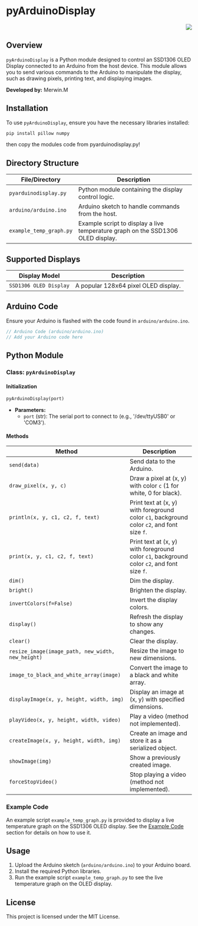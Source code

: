 # pyArduinoDisplay

 <p align="right"> <img src="https://komarev.com/ghpvc/?username=merwin-asm-april&label=Project%20views&color=0e75b6&style=flat" /> </p>

## Overview

`pyArduinoDisplay` is a Python module designed to control an SSD1306 OLED Display connected to an Arduino from the host device. This module allows you to send various commands to the Arduino to manipulate the display, such as drawing pixels, printing text, and displaying images.

**Developed by:** Merwin.M

## Installation

To use `pyArduinoDisplay`, ensure you have the necessary libraries installed:
```bash
pip install pillow numpy
```
then copy the modules code from pyarduinodisplay.py!

## Directory Structure

| File/Directory        | Description                                    |
|-----------------------|------------------------------------------------|
| `pyarduinodisplay.py` | Python module containing the display control logic. |
| `arduino/arduino.ino` | Arduino sketch to handle commands from the host. |
| `example_temp_graph.py` | Example script to display a live temperature graph on the SSD1306 OLED display. |


## Supported Displays

| Display Model          | Description                                    |
|------------------------|------------------------------------------------|
| `SSD1306 OLED Display` | A popular 128x64 pixel OLED display.            |

## Arduino Code

Ensure your Arduino is flashed with the code found in `arduino/arduino.ino`.

```cpp
// Arduino Code (arduino/arduino.ino)
// Add your Arduino code here
```
## Python Module

### Class: `pyArduinoDisplay`

#### Initialization
```python
pyArduinoDisplay(port)
```

- **Parameters:**
  - `port` (str): The serial port to connect to (e.g., '/dev/ttyUSB0' or 'COM3').


#### Methods

| Method                   | Description                                                                                                 |
|--------------------------|-------------------------------------------------------------------------------------------------------------|
| `send(data)`             | Send data to the Arduino.                                                                                   |
| `draw_pixel(x, y, c)`    | Draw a pixel at (x, y) with color `c` (1 for white, 0 for black).                                           |
| `println(x, y, c1, c2, f, text)` | Print text at (x, y) with foreground color `c1`, background color `c2`, and font size `f`.             |
| `print(x, y, c1, c2, f, text)`   | Print text at (x, y) with foreground color `c1`, background color `c2`, and font size `f`.             |
| `dim()`                  | Dim the display.                                                                                            |
| `bright()`               | Brighten the display.                                                                                       |
| `invertColors(f=False)`  | Invert the display colors.                                                                                  |
| `display()`              | Refresh the display to show any changes.                                                                    |
| `clear()`                | Clear the display.                                                                                          |
| `resize_image(image_path, new_width, new_height)` | Resize the image to new dimensions.                                                  |
| `image_to_black_and_white_array(image)` | Convert the image to a black and white array.                                                      |
| `displayImage(x, y, height, width, img)` | Display an image at (x, y) with specified dimensions.                                                |
| `playVideo(x, y, height, width, video)` | Play a video (method not implemented).                                                          |
| `createImage(x, y, height, width, img)` | Create an image and store it as a serialized object.                                               |
| `showImage(img)`         | Show a previously created image.                                                                             |
| `forceStopVideo()`       | Stop playing a video (method not implemented).                                                               |

### Example Code

An example script `example_temp_graph.py` is provided to display a live temperature graph on the SSD1306 OLED display. See the [Example Code](#example-code) section for details on how to use it.

## Usage

1. Upload the Arduino sketch (`arduino/arduino.ino`) to your Arduino board.
2. Install the required Python libraries.
3. Run the example script `example_temp_graph.py` to see the live temperature graph on the OLED display.

## License

This project is licensed under the MIT License.

